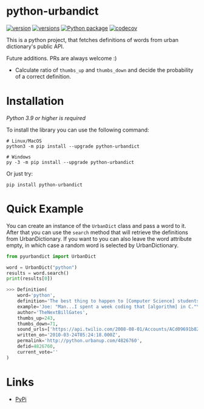 # python-urbandict

[![version](https://img.shields.io/pypi/v/python-urbandict.svg)](https://github.com/Vitaman02/pyurbandict)
[![versions](https://img.shields.io/pypi/pyversions/python-urbandict.svg)](https://github.com/Vitaman02/pyurbandict)
[![Python package](https://github.com/Vitaman02/pyurbandict/actions/workflows/python-package.yml/badge.svg)](https://github.com/Vitaman02/pyurbandict/actions/workflows/python-package.yml)
[![codecov](https://codecov.io/gh/Vitaman02/pyurbandict/branch/main/graph/badge.svg?token=A244XBTUVH)](https://codecov.io/gh/Vitaman02/pyurbandict)

This is a python project, that fetches definitions of words from urban dictionary's public API.

Future additions. PRs are always welcome :)
* Calculate ratio of `thumbs_up` and `thumbs_down` and decide the probability of a correct definition.

# Installation

*Python 3.9 or higher is required*

To install the library you can use the following command:

```
# Linux/MacOS
python3 -m pip install --upgrade python-urbandict

# Windows
py -3 -m pip install --upgrade python-urbandict
```

Or just try:

```
pip install python-urbandict
```

# Quick Example

You can create an instance of the `UrbanDict` class and pass a word to it. After that you can use the `search` method that will retrieve the definitions from UrbanDictionary.
If you want to you can also leave the word attribute empty, in which case a random word is selected by UrbanDictionary.

```python
from pyurbandict import UrbanDict

word = UrbanDict("python")
results = word.search()
print(results[0])

>>> Definition(
    word='python',
    definition='The best thing to happen to [Computer Science] students in a data and [file] structures or [algorithms] class.',
    example='Joe: "Man...I spent a week coding that [algorithm] in C."\r\nMoe: "I got it [done in one] evening with [Python]. It works great."\r\nJoe: "Say, what? Where can I download that?"',
    author='TheNextBillGates',
    thumbs_up=243,
    thumbs_down=71,
    sound_urls=['https://api.twilio.com/2008-08-01/Accounts/ACd09691b82112e4b26fce156d7c01d0ed/Recordings/RE7065a4ef810937cc16ae2b6e4b54b67d'],
    written_on='2010-03-24T05:24:18.000Z',
    permalink='http://python.urbanup.com/4826760',
    defid=4826760,
    current_vote=''
)
```

# Links
* [PyPi](https://pypi.org/project/python-urbandict/)
